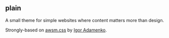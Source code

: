 ## plain

A small theme for simple websites where content matters more than design.

Strongly-based on [awsm.css](https://github.com/igoradamenko/awsm.css) by [Igor Adamenko](https://github.com/igoradamenko/awsm.css).
